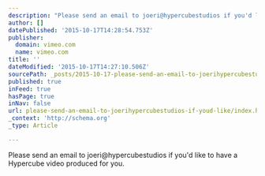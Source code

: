 ```yaml
---
description: "Please send an email to joeri@hypercubestudios if you'd like to have a Hypercube video produced for you."
author: []
datePublished: '2015-10-17T14:28:54.753Z'
publisher:
  domain: vimeo.com
  name: vimeo.com
title: ''
dateModified: '2015-10-17T14:27:10.506Z'
sourcePath: _posts/2015-10-17-please-send-an-email-to-joerihypercubestudios-if-youd-like.md
published: true
inFeed: true
hasPage: true
inNav: false
url: please-send-an-email-to-joerihypercubestudios-if-youd-like/index.html
_context: 'http://schema.org'
_type: Article

---
```

Please send an email to joeri@hypercubestudios if you'd like to have a Hypercube video produced for you.